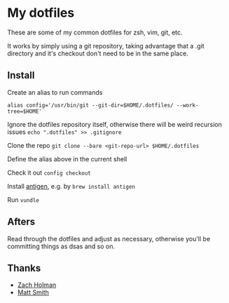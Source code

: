 # My dotfiles

These are some of my common dotfiles for zsh, vim, git, etc.

It works by simply using a git repository, taking advantage that a .git
directory and it's checkout don't need to be in the same place.

## Install

Create an alias to run commands

`alias config='/usr/bin/git --git-dir=$HOME/.dotfiles/ --work-tree=$HOME'`

Ignore the dotfiles repository itself, otherwise there will be weird
recursion issues
`echo ".dotfiles" >> .gitignore`


Clone the repo 
`git clone --bare <git-repo-url> $HOME/.dotfiles`

Define the alias above in the current shell

Check it out `config checkout`

Install [antigen](https://github.com/zsh-users/antigen/wiki/Installation), e.g. by `brew install antigen`

Run `vundle`

## Afters
Read through the dotfiles and adjust as necessary, otherwise you'll be committing
things as dsas and so on.

## Thanks

- [Zach Holman](http://github.com/holman/)
- [Matt Smith](http://github.com/qbyt)

